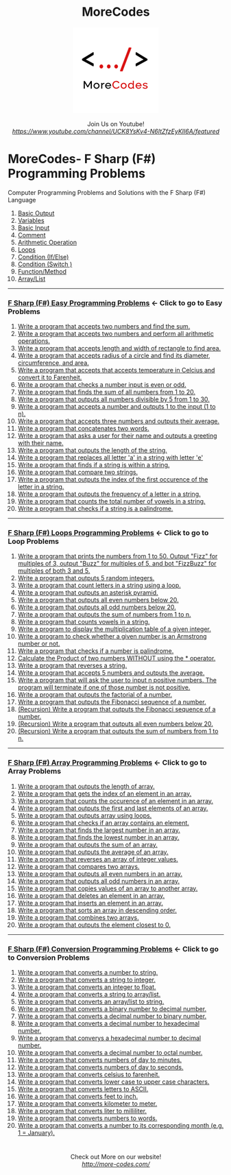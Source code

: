 <h1 align="center">MoreCodes</h1>
<p align="center"> 
  <img src="/morecodescir.png"/>
</p>

<p align="center">
Join Us on Youtube! <br/>
<i><u>https://www.youtube.com/channel/UCK8YsKv4-N6ItZfzEyKlI6A/featured</u></i>
</p>

#

# MoreCodes- F Sharp (F#) Programming Problems
Computer Programming Problems and Solutions with the F Sharp (F#) Language

1. <a href="https://github.com/ArjunAranetaCodes/MoreCodes-FSharp/blob/master/Basics1.fs" target="_blank">Basic Output</a>
2. <a href="https://github.com/ArjunAranetaCodes/MoreCodes-FSharp/blob/master/Basics2.fs" target="_blank">Variables</a>
3. <a href="https://github.com/ArjunAranetaCodes/MoreCodes-FSharp/blob/master/Basics3.fs" target="_blank">Basic Input</a>
4. <a href="https://github.com/ArjunAranetaCodes/MoreCodes-FSharp/blob/master/Basics4.fs" target="_blank">Comment</a>
5. <a href="https://github.com/ArjunAranetaCodes/MoreCodes-FSharp/blob/master/Basics5.fs" target="_blank">Arithmetic Operation</a>
6. <a href="https://github.com/ArjunAranetaCodes/MoreCodes-FSharp/blob/master/Basics6.fs" target="_blank">Loops</a>
7. <a href="https://github.com/ArjunAranetaCodes/MoreCodes-FSharp/blob/master/Basics7.fs" target="_blank">Condition (If/Else)</a>
8. <a href="https://github.com/ArjunAranetaCodes/MoreCodes-FSharp/blob/master/Basics8.fs" target="_blank">Condition (Switch )</a>
9. <a href="https://github.com/ArjunAranetaCodes/MoreCodes-FSharp/blob/master/Basics9.fs" target="_blank">Function/Method</a>
10. <a href="https://github.com/ArjunAranetaCodes/MoreCodes-FSharp/blob/master/Basics10.fs" target="_blank">Array/List</a>

- - - -
### [F Sharp (F#) Easy Programming Problems](Easy%20Problems/) <- Click to go to Easy Problems

1. <a href="https://github.com/ArjunAranetaCodes/MoreCodes-FSharp/blob/master/Easy%20Problems/problem1.fs" target="_blank">Write a program that accepts two numbers and find the sum.</a>
2. <a href="https://github.com/ArjunAranetaCodes/MoreCodes-FSharp/blob/master/Easy%20Problems/problem2.fs" target="_blank">Write a program that accepts two numbers and perform all arithmetic operations.</a>
3. <a href="https://github.com/ArjunAranetaCodes/MoreCodes-FSharp/blob/master/Easy%20Problems/problem3.fs" target="_blank">Write a program that accepts length and width of rectangle to find area.</a>
4. <a href="https://github.com/ArjunAranetaCodes/MoreCodes-FSharp/blob/master/Easy%20Problems/problem4.fs" target="_blank">Write a program that accepts radius of a circle and find its diameter, circumference, and area.</a>
5. <a href="https://github.com/ArjunAranetaCodes/MoreCodes-FSharp/blob/master/Easy%20Problems/problem5.fs" target="_blank">Write a program that accepts that accepts temperature in Celcius and convert it to Farenheit.</a>
6. <a href="https://github.com/ArjunAranetaCodes/MoreCodes-FSharp/blob/master/Easy%20Problems/problem6.fs" target="_blank">Write a program that checks a number input is even or odd.</a>
7. <a href="https://github.com/ArjunAranetaCodes/MoreCodes-FSharp/blob/master/Easy%20Problems/problem7.fs" target="_blank">Write a program that finds the sum of all numbers from 1 to 20.</a>
8. <a href="https://github.com/ArjunAranetaCodes/MoreCodes-FSharp/blob/master/Easy%20Problems/problem8.fs" target="_blank">Write a program that outputs all numbers divisible by 5 from 1 to 30.</a>
9. <a href="https://github.com/ArjunAranetaCodes/MoreCodes-FSharp/blob/master/Easy%20Problems/problem9.fs" target="_blank">Write a program that accepts a number and outputs 1 to the input (1 to n).</a>
10. <a href="https://github.com/ArjunAranetaCodes/MoreCodes-FSharp/blob/master/Easy%20Problems/problem10.fs" target="_blank">Write a program that accepts three numbers and outputs their average.</a>
11. <a href="https://github.com/ArjunAranetaCodes/MoreCodes-FSharp/blob/master/Easy%20Problems/problem11.fs" target="_blank">Write a program that concatenates two words.</a>
12. <a href="https://github.com/ArjunAranetaCodes/MoreCodes-FSharp/blob/master/Easy%20Problems/problem12.fs" target="_blank">Write a program that asks a user for their name and outputs a greeting with their name.</a>
13. <a href="https://github.com/ArjunAranetaCodes/MoreCodes-FSharp/blob/master/Easy%20Problems/problem13.fs" target="_blank">Write a program that outputs the length of the string.</a>
14. <a href="https://github.com/ArjunAranetaCodes/MoreCodes-FSharp/blob/master/Easy%20Problems/problem14.fs" target="_blank">Write a program that replaces all letter 'a' in a string with letter 'e'</a>
15. <a href="https://github.com/ArjunAranetaCodes/MoreCodes-FSharp/blob/master/Easy%20Problems/problem15.fs" target="_blank">Write a program that finds if a string is within a string.</a>
16. <a href="https://github.com/ArjunAranetaCodes/MoreCodes-FSharp/blob/master/Easy%20Problems/problem16.fs" target="_blank">Write a program that compare two strings.</a>
17. <a href="https://github.com/ArjunAranetaCodes/MoreCodes-FSharp/blob/master/Easy%20Problems/problem17.fs" target="_blank">Write a program that outputs the index of the first occurence of the letter in a string.</a>
18. <a href="https://github.com/ArjunAranetaCodes/MoreCodes-FSharp/blob/master/Easy%20Problems/problem18.fs" target="_blank">Write a program that outputs the frequency of a letter in a string.</a>
19. <a href="https://github.com/ArjunAranetaCodes/MoreCodes-FSharp/blob/master/Easy%20Problems/problem19.fs" target="_blank">Write a program that counts the total number of vowels in a string.</a>
20. <a href="https://github.com/ArjunAranetaCodes/MoreCodes-FSharp/blob/master/Easy%20Problems/problem20.fs" target="_blank">Write a program that checks if a string is a palindrome.</a>

- - - -
### [F Sharp (F#) Loops Programming Problems](Loops/) <- Click to go to Loop Problems

1. <a href="https://github.com/ArjunAranetaCodes/MoreCodes-FSharp/blob/master/Loops/problem1.fs" target="_blank">Write a program that prints the numbers from 1 to 50. Output "Fizz" for multiples of 3, output "Buzz" for multiples of 5, and bot "FizzBuzz" for multiples of both 3 and 5.</a>
2. <a href="https://github.com/ArjunAranetaCodes/MoreCodes-FSharp/blob/master/Loops/problem2.fs" target="_blank">Write a program that outputs 5 random integers.</a>
3. <a href="https://github.com/ArjunAranetaCodes/MoreCodes-FSharp/blob/master/Loops/problem3.fs" target="_blank">Write a program that count letters in a string using a loop.</a>
4. <a href="https://github.com/ArjunAranetaCodes/MoreCodes-FSharp/blob/master/Loops/problem4.fs" target="_blank">Write a program that outputs an asterisk pyramid.</a>
5. <a href="https://github.com/ArjunAranetaCodes/MoreCodes-FSharp/blob/master/Loops/problem5.fs" target="_blank">Write a program that outputs all even numbers below 20.</a>
6. <a href="https://github.com/ArjunAranetaCodes/MoreCodes-FSharp/blob/master/Loops/problem6.fs" target="_blank">Write a program that outputs all odd numbers below 20.</a>
7. <a href="https://github.com/ArjunAranetaCodes/MoreCodes-FSharp/blob/master/Loops/problem7.fs" target="_blank">Write a program that outputs the sum of numbers from 1 to n.</a>
8. <a href="https://github.com/ArjunAranetaCodes/MoreCodes-FSharp/blob/master/Loops/problem8.fs" target="_blank">Write a program that counts vowels in a string.</a>
9. <a href="https://github.com/ArjunAranetaCodes/MoreCodes-FSharp/blob/master/Loops/problem9.fs" target="_blank">Write a program to display the multiplication table of a given integer.</a>
10. <a href="https://github.com/ArjunAranetaCodes/MoreCodes-FSharp/blob/master/Loops/problem10.fs" target="_blank">Write a program to check whether a given number is an Armstrong number or not.</a>
11. <a href="https://github.com/ArjunAranetaCodes/MoreCodes-FSharp/blob/master/Loops/problem11.fs" target="_blank">Write a program that checks if a number is palindrome.</a>
12. <a href="https://github.com/ArjunAranetaCodes/MoreCodes-FSharp/blob/master/Loops/problem12.fs" target="_blank">Calculate the Product of two numbers WITHOUT using the * operator.</a>
13. <a href="https://github.com/ArjunAranetaCodes/MoreCodes-FSharp/blob/master/Loops/problem13.fs" target="_blank">Write a program that reverses a string.</a>
14. <a href="https://github.com/ArjunAranetaCodes/MoreCodes-FSharp/blob/master/Loops/problem14.fs" target="_blank">Write a program that accepts 5 numbers and outputs the average.</a>
15. <a href="https://github.com/ArjunAranetaCodes/MoreCodes-FSharp/blob/master/Loops/problem15.fs" target="_blank">Write a program that will ask the user to input n positive numbers. The program will terminate if one of those number is not positive.</a>
16. <a href="https://github.com/ArjunAranetaCodes/MoreCodes-FSharp/blob/master/Loops/problem16.fs" target="_blank">Write a program that outputs the factorial of a number.</a>
17. <a href="https://github.com/ArjunAranetaCodes/MoreCodes-FSharp/blob/master/Loops/problem17.fs" target="_blank">Write a program that outputs the Fibonacci sequence of a number.</a>
18. <a href="https://github.com/ArjunAranetaCodes/MoreCodes-FSharp/blob/master/Loops/problem18.fs" target="_blank">(Recursion) Write a program that outputs the Fibonacci sequence of a number.</a>
19. <a href="https://github.com/ArjunAranetaCodes/MoreCodes-FSharp/blob/master/Loops/problem19.fs" target="_blank">(Recursion) Write a program that outputs all even numbers below 20.</a>
20. <a href="https://github.com/ArjunAranetaCodes/MoreCodes-FSharp/blob/master/Loops/problem20.fs" target="_blank">(Recursion) Write a program that outputs the sum of numbers from 1 to n.</a>

- - - -
### [F Sharp (F#) Array Programming Problems](Arrays/) <- Click to go to Array Problems

1. <a href="https://github.com/ArjunAranetaCodes/MoreCodes-FSharp/blob/master/Arrays/problem1.fs" target="_blank">Write a program that outputs the length of array.</a>
2. <a href="https://github.com/ArjunAranetaCodes/MoreCodes-FSharp/blob/master/Arrays/problem2.fs" target="_blank">Write a program that gets the index of an element in an array.</a>
3. <a href="https://github.com/ArjunAranetaCodes/MoreCodes-FSharp/blob/master/Arrays/problem3.fs" target="_blank">Write a program that counts the occurence of an element in an array.</a>
4. <a href="https://github.com/ArjunAranetaCodes/MoreCodes-FSharp/blob/master/Arrays/problem4.fs" target="_blank">Write a program that outputs the first and last elements of an array.</a>
5. <a href="https://github.com/ArjunAranetaCodes/MoreCodes-FSharp/blob/master/Arrays/problem5.fs" target="_blank">Write a program that outputs array using loops.</a>
6. <a href="https://github.com/ArjunAranetaCodes/MoreCodes-FSharp/blob/master/Arrays/problem6.fs" target="_blank">Write a program that checks if an array contains an element.</a>
7. <a href="https://github.com/ArjunAranetaCodes/MoreCodes-FSharp/blob/master/Arrays/problem7.fs" target="_blank">Write a program that finds the largest number in an array.</a>
8. <a href="https://github.com/ArjunAranetaCodes/MoreCodes-FSharp/blob/master/Arrays/problem8.fs" target="_blank">Write a program that finds the lowest number in an array.</a>
9. <a href="https://github.com/ArjunAranetaCodes/MoreCodes-FSharp/blob/master/Arrays/problem9.fs" target="_blank">Write a program that outputs the sum of an array.</a>
10. <a href="https://github.com/ArjunAranetaCodes/MoreCodes-FSharp/blob/master/Arrays/problem10.fs" target="_blank">Write a program that outputs the average of an array.</a>
11. <a href="https://github.com/ArjunAranetaCodes/MoreCodes-FSharp/blob/master/Arrays/problem11.fs" target="_blank">Write a program that reverses an array of integer values.</a>
12. <a href="https://github.com/ArjunAranetaCodes/MoreCodes-FSharp/blob/master/Arrays/problem12.fs" target="_blank">Write a program that compares two arrays.</a>
13. <a href="https://github.com/ArjunAranetaCodes/MoreCodes-FSharp/blob/master/Arrays/problem13.fs" target="_blank">Write a program that outputs all even numbers in an array.</a>
14. <a href="https://github.com/ArjunAranetaCodes/MoreCodes-FSharp/blob/master/Arrays/problem14.fs" target="_blank">Write a program that outputs all odd numbers in an array.</a>
15. <a href="https://github.com/ArjunAranetaCodes/MoreCodes-FSharp/blob/master/Arrays/problem15.fs" target="_blank">Write a program that copies values of an array to another array.</a>
16. <a href="https://github.com/ArjunAranetaCodes/MoreCodes-FSharp/blob/master/Arrays/problem16.fs" target="_blank">Write a program that deletes an element in an array.</a>
17. <a href="https://github.com/ArjunAranetaCodes/MoreCodes-FSharp/blob/master/Arrays/problem17.fs" target="_blank">Write a program that inserts an element in an array.</a>
18. <a href="https://github.com/ArjunAranetaCodes/MoreCodes-FSharp/blob/master/Arrays/problem18.fs" target="_blank">Write a program that sorts an array in descending order.</a>
19. <a href="https://github.com/ArjunAranetaCodes/MoreCodes-FSharp/blob/master/Arrays/problem19.fs" target="_blank">Write a program that combines two arrays.</a>
20. <a href="https://github.com/ArjunAranetaCodes/MoreCodes-FSharp/blob/master/Arrays/problem20.fs" target="_blank">Write a program that outputs the element closest to 0.</a>

- - - - 
###  [F Sharp (F#) Conversion Programming Problems](Conversions/) <- Click to go to Conversion Problems

1. <a href="https://github.com/ArjunAranetaCodes/MoreCodes-FSharp/blob/master/Conversions/problem1.fs" target="_blank">Write a program that converts a number to string.</a>
2. <a href="https://github.com/ArjunAranetaCodes/MoreCodes-FSharp/blob/master/Conversions/problem2.fs" target="_blank">Write a program that converts a string to integer.</a>
3. <a href="https://github.com/ArjunAranetaCodes/MoreCodes-FSharp/blob/master/Conversions/problem3.fs" target="_blank">Write a program that converts an integer to float.</a>
4. <a href="https://github.com/ArjunAranetaCodes/MoreCodes-FSharp/blob/master/Conversions/problem4.fs" target="_blank">Write a program that converts a string to array/list.</a>
5. <a href="https://github.com/ArjunAranetaCodes/MoreCodes-FSharp/blob/master/Conversions/problem5.fs" target="_blank">Write a program that converts an array/list to string.</a>
6. <a href="https://github.com/ArjunAranetaCodes/MoreCodes-FSharp/blob/master/Conversions/problem6.fs" target="_blank">Write a program that converts a binary number to decimal number.</a>
7. <a href="https://github.com/ArjunAranetaCodes/MoreCodes-FSharp/blob/master/Conversions/problem7.fs" target="_blank">Write a program that converts a decimal number to binary number.</a>
8. <a href="https://github.com/ArjunAranetaCodes/MoreCodes-FSharp/blob/master/Conversions/problem8.fs" target="_blank">Write a program that converts a decimal number to hexadecimal number.</a>
9. <a href="https://github.com/ArjunAranetaCodes/MoreCodes-FSharp/blob/master/Conversions/problem9.fs" target="_blank">Write a program that converys a hexadecimal number to decimal number.</a>
10. <a href="https://github.com/ArjunAranetaCodes/MoreCodes-FSharp/blob/master/Conversions/problem10.fs" target="_blank">Write a program that converts a decimal number to octal number.</a>
11. <a href="https://github.com/ArjunAranetaCodes/MoreCodes-FSharp/blob/master/Conversions/problem11.fs" target="_blank">Write a program that converts numbers of day to minutes.</a>
12. <a href="https://github.com/ArjunAranetaCodes/MoreCodes-FSharp/blob/master/Conversions/problem12.fs" target="_blank">Write a program that converts numbers of day to seconds.</a>
13. <a href="https://github.com/ArjunAranetaCodes/MoreCodes-FSharp/blob/master/Conversions/problem13.fs" target="_blank">Write a program that converts celsius to farenheit.</a>
14. <a href="https://github.com/ArjunAranetaCodes/MoreCodes-FSharp/blob/master/Conversions/problem14.fs" target="_blank">Write a program that converts lower case to upper case characters.</a>
15. <a href="https://github.com/ArjunAranetaCodes/MoreCodes-FSharp/blob/master/Conversions/problem15.fs" target="_blank">Write a program that converts letters to ASCII.</a>
16. <a href="https://github.com/ArjunAranetaCodes/MoreCodes-FSharp/blob/master/Conversions/problem16.fs" target="_blank">Write a program that converts feet to inch.</a>
17. <a href="https://github.com/ArjunAranetaCodes/MoreCodes-FSharp/blob/master/Conversions/problem17.fs" target="_blank">Write a program that converts kilometer to meter.</a>
18. <a href="https://github.com/ArjunAranetaCodes/MoreCodes-FSharp/blob/master/Conversions/problem18.fs" target="_blank">Write a program that converts liter to milliliter.</a>
19. <a href="https://github.com/ArjunAranetaCodes/MoreCodes-FSharp/blob/master/Conversions/problem19.fs" target="_blank">Write a program that converts numbers to words.</a>
20. <a href="https://github.com/ArjunAranetaCodes/MoreCodes-FSharp/blob/master/Conversions/problem20.fs" target="_blank">Write a program that converts a number to its corresponding month (e.g. 1 = January).</a>

#

<p align="center">
Check out More on our website! <br/>
<i><u>http://more-codes.com/</u></i>
</p>
